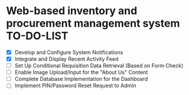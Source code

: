 # Web-based inventory and procurement management system TO-DO-LIST

- [x] Develop and Configure System Notifications
- [x] Integrate and Display Recent Activity Feed
- [ ] Set Up Conditional Requisition Data Retrieval (Based on Form Check)
- [ ] Enable Image Upload/Input for the "About Us" Content
- [ ] Complete Database Implementation for the Dashboard
- [ ] Implement PIN/Password Reset Request to Admin

